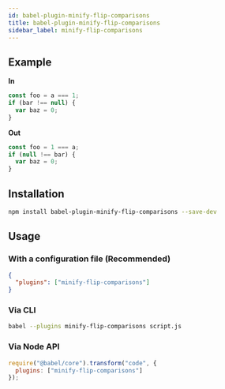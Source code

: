 ```yaml
---
id: babel-plugin-minify-flip-comparisons
title: babel-plugin-minify-flip-comparisons
sidebar_label: minify-flip-comparisons
---
```


## Example

**In**

```javascript
const foo = a === 1;
if (bar !== null) {
  var baz = 0;
}
```

**Out**

```javascript
const foo = 1 === a;
if (null !== bar) {
  var baz = 0;
}
```

## Installation

```sh
npm install babel-plugin-minify-flip-comparisons --save-dev
```

## Usage

### With a configuration file (Recommended)

```json
{
  "plugins": ["minify-flip-comparisons"]
}
```

### Via CLI

```sh
babel --plugins minify-flip-comparisons script.js
```

### Via Node API

```javascript
require("@babel/core").transform("code", {
  plugins: ["minify-flip-comparisons"]
});
```

